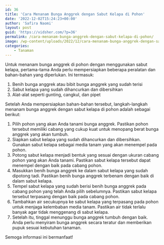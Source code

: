 ```yaml
---
id: 36
title: 'Cara Menanam Bunga Anggrek dengan Sabut Kelapa di Pohon'
date: '2022-12-02T15:24:23+00:00'
author: 'Safira Naomi'
layout: post
guid: 'https://vidsher.com/?p=36'
permalink: /cara-menanam-bunga-anggrek-dengan-sabut-kelapa-di-pohon/
image: /wp-content/uploads/2022/12/cara-menanam-bunga-anggrek-dengan-sabut-kelapa-di-pohon.png
categories:
    - Tanaman
---
```


Untuk menanam bunga anggrek di pohon dengan menggunakan sabut kelapa, pertama-tama Anda perlu mempersiapkan beberapa peralatan dan bahan-bahan yang diperlukan. Ini termasuk:

1. Benih bunga anggrek atau bibit bunga anggrek yang sudah terisi
2. Sabut kelapa yang sudah dihancurkan dan dibersihkan
3. Alat-alat seperti gunting, cangkul, dan pipet

Setelah Anda mempersiapkan bahan-bahan tersebut, langkah-langkah menanam bunga anggrek dengan sabut kelapa di pohon adalah sebagai berikut:

1. Pilih pohon yang akan Anda tanami bunga anggrek. Pastikan pohon tersebut memiliki cabang yang cukup kuat untuk menopang berat bunga anggrek yang akan tumbuh.
2. Siapkan sabut kelapa yang sudah dihancurkan dan dibersihkan. Gunakan sabut kelapa sebagai media tanam yang akan menempel pada pohon.
3. Potong sabut kelapa menjadi bentuk yang sesuai dengan ukuran cabang pohon yang akan Anda tanami. Pastikan sabut kelapa tersebut dapat menempel dengan baik pada cabang pohon.
4. Masukkan benih bunga anggrek ke dalam sabut kelapa yang sudah dipotong tadi. Pastikan benih bunga anggrek terbenam dengan baik di dalam sabut kelapa.
5. Tempel sabut kelapa yang sudah berisi benih bunga anggrek pada cabang pohon yang telah Anda pilih sebelumnya. Pastikan sabut kelapa tersebut terpasang dengan baik pada cabang pohon.
6. Tambahkan air secukupnya ke sabut kelapa yang terpasang pada pohon untuk menjaga kelembaban media tanam. Pastikan air tidak terlalu banyak agar tidak menggenang di sabut kelapa.
7. Setelah itu, tinggal menunggu bunga anggrek tumbuh dengan baik. Anda perlu menyiram bunga anggrek secara teratur dan memberikan pupuk sesuai kebutuhan tanaman.

Semoga informasi ini bermanfaat!